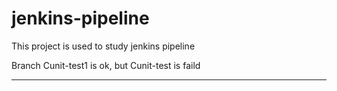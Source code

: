 # jenkins-pipeline
This project is used to study jenkins pipeline

Branch Cunit-test1 is ok, but Cunit-test is faild
*****
